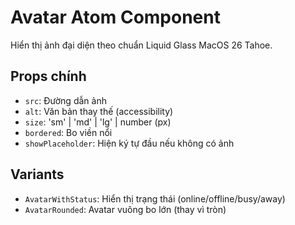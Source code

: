 # Avatar Atom Component

Hiển thị ảnh đại diện theo chuẩn Liquid Glass MacOS 26 Tahoe.

## Props chính

- `src`: Đường dẫn ảnh
- `alt`: Văn bản thay thế (accessibility)
- `size`: 'sm' | 'md' | 'lg' | number (px)
- `bordered`: Bo viền nổi
- `showPlaceholder`: Hiện ký tự đầu nếu không có ảnh

## Variants

- `AvatarWithStatus`: Hiển thị trạng thái (online/offline/busy/away)
- `AvatarRounded`: Avatar vuông bo lớn (thay vì tròn)
